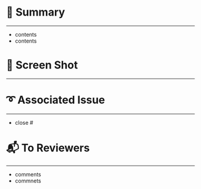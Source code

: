 # 📑 Summary
* * *
* contents
* contents

# 📸 Screen Shot
* * *

# ➰ Associated Issue
* * *
* close #

# 📬 To Reviewers
* * *
* comments
* commnets
